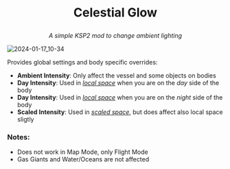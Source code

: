 # <p style="text-align: center;">Celestial Glow</p>
*<p style="text-align: center;">A simple KSP2 mod to change ambient lighting</p>*

![2024-01-17_10-34](https://github.com/WiS3/Celestial-Glow/assets/2456380/7cbd1e68-cadd-4283-99b3-face70223755)

Provides global settings and body specific overrides:

- **Ambient Intensity**: Only affect the vessel and some objects on bodies
- **Day Intensity**: Used in *[local space](## "The game is using a higher resolution model when you are close to the body")* when you are on the *day* side of the body
- **Day Intensity**: Used in *[local space](## "The game is using a higher resolution model when you are close to the body")* when you are on the *night* side of the body
- **Scaled Intensity**: Used in *[scaled space](## "The game is using a lower resolution model when you are far away from the body")*, but does affect also local space sligtly

### Notes:
- Does not work in Map Mode, only Flight Mode
- Gas Giants and Water/Oceans are not affected
